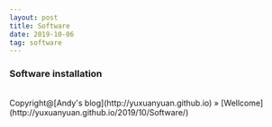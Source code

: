 ```yaml
---
layout: post
title: Software
date: 2019-10-06 
tag: software
---
```


### Software installation




<br>
Copyright@[Andy's blog](http://yuxuanyuan.github.io) » [Wellcome](http://yuxuanyuan.github.io/2019/10/Software/)  


